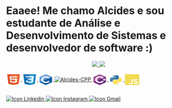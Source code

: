# Eaaee! Me chamo Alcides e sou estudante de Análise e Desenvolvimento de Sistemas e desenvolvedor de software :)

<div align = "center">
    <a href = "https://github.com/alcides07">
    <img height = "180em" src = "https://github-readme-stats.vercel.app/api?username=alcides07&show_icons=true&theme=dracula&include_all_commits=true&count_private=false"/>
    <img height = "180em" src = "https://github-readme-stats.vercel.app/api/top-langs/?username=alcides07&layout=compact&langs_count=7&theme=dracula"/>
</div>
    
<div style = "display: inline_block"><br>
    <img align = "center" alt = "Alcides-HTML" height = "30" width = "40" src = "https://raw.githubusercontent.com/devicons/devicon/master/icons/html5/html5-original.svg">
    <img align = "center" alt = "Alcides-CSS" height = "30" width = "40" src = "https://raw.githubusercontent.com/devicons/devicon/master/icons/css3/css3-original.svg">
    <img align = "center" alt = "Alcides-C" height = "30" width = "40" src = "https://raw.githubusercontent.com/devicons/devicon/master/icons/c/c-original.svg">
    <img align = "center" alt = "Alcides-CPP" height = "30" width = "40" src = "https://raw.githubusercontent.com/jmnote/z-icons/master/svg/cpp.svg">
    <img align = "center" alt = "Alcides-Csharp" height = "30" width = "40" src = "https://raw.githubusercontent.com/devicons/devicon/master/icons/csharp/csharp-original.svg">
    <img align = "center" alt = "Alcides-Python" height = "30" width = "40" src = "https://raw.githubusercontent.com/devicons/devicon/master/icons/python/python-original.svg">
    <img align = "center" alt = "Alcides-JS" height = "30" width = "40" src = "https://raw.githubusercontent.com/devicons/devicon/master/icons/javascript/javascript-plain.svg">
</div>
    
##
    
<div> 
    <a href = "https://www.linkedin.com/in/alcides-tiago-ba4583224" target = "_blank"> <img src = "https://svgshare.com/i/g4G.svg" title = "Icon Linkedin"/> </a>
    <a href = "https://instagram.com/alcides07" target = "_blank"><img src = "https://svgshare.com/i/g3s.svg" title = "Icon Instagram"/> </a>
    <a href = "mailto:alcidesdantasdj@gmail.com" target = "_blank"><img src = "https://svgshare.com/i/g3F.svg" title = "Icon Gmail"/> </a>
</div>
